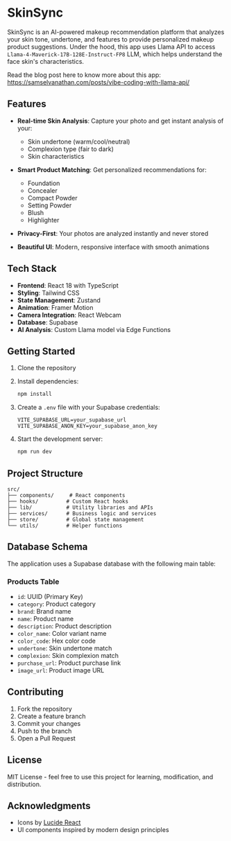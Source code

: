 # SkinSync 

SkinSync is an AI-powered makeup recommendation platform that analyzes your skin tone, undertone, and features to provide personalized makeup product suggestions. Under the hood, this app uses Llama API to access `Llama-4-Maverick-17B-128E-Instruct-FP8` LLM, which helps understand the face skin's characteristics.

Read the blog post here to know more about this app: https://samselvanathan.com/posts/vibe-coding-with-llama-api/

## Features

- **Real-time Skin Analysis**: Capture your photo and get instant analysis of your:
  - Skin undertone (warm/cool/neutral)
  - Complexion type (fair to dark)
  - Skin characteristics

- **Smart Product Matching**: Get personalized recommendations for:
  - Foundation
  - Concealer
  - Compact Powder
  - Setting Powder
  - Blush
  - Highlighter

- **Privacy-First**: Your photos are analyzed instantly and never stored

- **Beautiful UI**: Modern, responsive interface with smooth animations

## Tech Stack

- **Frontend**: React 18 with TypeScript
- **Styling**: Tailwind CSS
- **State Management**: Zustand
- **Animation**: Framer Motion
- **Camera Integration**: React Webcam
- **Database**: Supabase
- **AI Analysis**: Custom Llama model via Edge Functions

## Getting Started

1. Clone the repository
2. Install dependencies:
   ```bash
   npm install
   ```

3. Create a `.env` file with your Supabase credentials:
   ```
   VITE_SUPABASE_URL=your_supabase_url
   VITE_SUPABASE_ANON_KEY=your_supabase_anon_key
   ```

4. Start the development server:
   ```bash
   npm run dev
   ```

## Project Structure

```
src/
├── components/     # React components
├── hooks/         # Custom React hooks
├── lib/           # Utility libraries and APIs
├── services/      # Business logic and services
├── store/         # Global state management
└── utils/         # Helper functions
```

## Database Schema

The application uses a Supabase database with the following main table:

### Products Table
- `id`: UUID (Primary Key)
- `category`: Product category
- `brand`: Brand name
- `name`: Product name
- `description`: Product description
- `color_name`: Color variant name
- `color_code`: Hex color code
- `undertone`: Skin undertone match
- `complexion`: Skin complexion match
- `purchase_url`: Product purchase link
- `image_url`: Product image URL

## Contributing

1. Fork the repository
2. Create a feature branch
3. Commit your changes
4. Push to the branch
5. Open a Pull Request

## License

MIT License - feel free to use this project for learning, modification, and distribution.

## Acknowledgments

- Icons by [Lucide React](https://lucide.dev)
- UI components inspired by modern design principles

